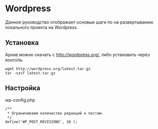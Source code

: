 # Wordpress
Данное руководство отображает основые шаги по на развертыванию локального проекта на Wordpress.
## Установка
Архив можно скачать с http://wordpress.org/, либо установить через консоль.
```Shell
wget http://wordpress.org/latest.tar.gz
tar -xzvf latest.tar.gz
```
## Настройка
wp-config.php
```
/**
 * Ограничиваем количество редакций к постам.
 */
define('WP_POST_REVISIONS', 10 );
```
